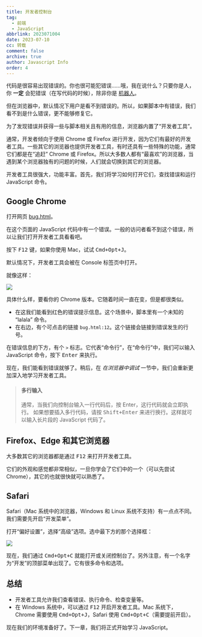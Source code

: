 ```yaml
---
title: 开发者控制台
tag:
  - 前端
  - JavaScript
abbrlink: 2023071004
date: 2023-07-10
cc: 转载
comment: false
archive: true
author: Javascript Info
order: 4
---
```


代码是很容易出现错误的。你也很可能犯错误……哦，我在说什么？只要你是人，你 **一定** 会犯错误（在写代码的时候），除非你是 [机器人](https://en.wikipedia.org/wiki/Bender_(Futurama))。

但在浏览器中，默认情况下用户是看不到错误的。所以，如果脚本中有错误，我们看不到是什么错误，更不能够修复它。

为了发现错误并获得一些与脚本相关且有用的信息，浏览器内置了“开发者工具”。

通常，开发者倾向于使用 Chrome 或 Firefox 进行开发，因为它们有最好的开发者工具。一些其它的浏览器也提供开发者工具，有时还具有一些特殊的功能，通常它们都是在“追赶” Chrome 或 Firefox。所以大多数人都有“最喜欢”的浏览器，当遇到某个浏览器独有的问题的时候，人们就会切换到其它的浏览器。

开发者工具很强大，功能丰富。首先，我们将学习如何打开它们，查找错误和运行 JavaScript 命令。

## Google Chrome

打开网页 [bug.html](https://zh.javascript.info/article/devtools/bug.html)。

在这个页面的 JavaScript 代码中有一个错误。一般的访问者看不到这个错误，所以让我们打开开发者工具看看吧。

按下 <kbd>F12</kbd> 键，如果你使用 Mac，试试 <kbd>Cmd+Opt+J</kbd>。

默认情况下，开发者工具会被在 Console 标签页中打开。

就像这样：

![](https://img.vidorra.life/pasteimageintomarkdown/2023-07-10/268376479603400.png)

具体什么样，要看你的 Chrome 版本。它随着时间一直在变，但是都很类似。

- 在这我们能看到红色的错误提示信息。这个场景中，脚本里有一个未知的 “lalala” 命令。
- 在右边，有个可点击的链接 `bug.html:12`。这个链接会链接到错误发生的行号。

在错误信息的下方，有个 `>` 标志。它代表“命令行”，在“命令行”中，我们可以输入 JavaScript 命令，按下 <kbd>Enter</kbd> 来执行。

现在，我们能看到错误就够了。稍后，在 *在浏览器中调试* 一节中，我们会重新更加深入地学习开发者工具。

> #### 多行输入
> 通常，当我们向控制台输入一行代码后，按 Enter，这行代码就会立即执行。
> 如果想要插入多行代码，请按 <kbd>Shift+Enter</kbd> 来进行换行。这样就可以输入长片段的 JavaScript 代码了。

## Firefox、Edge 和其它浏览器

大多数其它的浏览器都是通过 <kbd>F12</kbd> 来打开开发者工具。

它们的外观和感觉都非常相似，一旦你学会了它们中的一个（可以先尝试 Chrome），其它的也就很快就可以熟悉了。

## Safari

Safari（Mac 系统中的浏览器，Windows 和 Linux 系统不支持）有一点点不同。我们需要先开启“开发菜单”。

打开“偏好设置”，选择“高级”选项。选中最下方的那个选择框：

![](https://img.vidorra.life/pasteimageintomarkdown/2023-07-10/268531584244899.png)

现在，我们通过 <kbd>Cmd+Opt+C</kbd> 就能打开或关闭控制台了。另外注意，有一个名字为“开发”的顶部菜单出现了。它有很多命令和选项。

## 总结

- 开发者工具允许我们查看错误、执行命令、检查变量等。
- 在 Windows 系统中，可以通过 <kbd>F12</kbd> 开启开发者工具。Mac 系统下，Chrome 需要使用 <kbd>Cmd+Opt+J</kbd>，Safari 使用 <kbd>Cmd+Opt+C</kbd>（需要提前开启）。

现在我们的环境准备好了。下一章，我们将正式开始学习 JavaScript。
